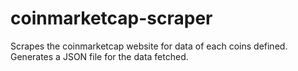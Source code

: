 # coinmarketcap-scraper
Scrapes the coinmarketcap website for data of each coins defined.
Generates a JSON file for the data fetched.

